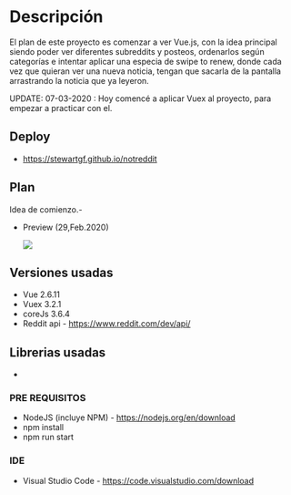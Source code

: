 # Descripción

El plan de este proyecto es comenzar a ver Vue.js, con la idea principal siendo poder ver diferentes subreddits y posteos, ordenarlos según categorías e intentar aplicar una especia de
swipe to renew, donde cada vez que quieran ver una nueva noticia, tengan que sacarla de la pantalla arrastrando la noticia que ya leyeron.

UPDATE: 07-03-2020 :
Hoy comencé a aplicar Vuex al proyecto, para empezar a practicar con el.

## Deploy

- https://stewartgf.github.io/notreddit

## Plan

Idea de comienzo.-

- Preview (29,Feb.2020)

  ![](https://s3.us-west-2.amazonaws.com/secure.notion-static.com/ba66f791-cde4-4dcb-861e-ffaa58eceff9/notReddit-design.png?X-Amz-Algorithm=AWS4-HMAC-SHA256&X-Amz-Credential=ASIAT73L2G45ETYUADCN%2F20200301%2Fus-west-2%2Fs3%2Faws4_request&X-Amz-Date=20200301T002814Z&X-Amz-Expires=86400&X-Amz-Security-Token=IQoJb3JpZ2luX2VjECsaCXVzLXdlc3QtMiJHMEUCIQDvHQ9fruFPj%2FKIQM9wad8nw9sNvJiSW03zofSHyxxISAIgS9jeQBA8Ut85FIMTYLVnorc224sd%2BlPT21c8xKO07qsqvQMI9P%2F%2F%2F%2F%2F%2F%2F%2F%2F%2FARAAGgwyNzQ1NjcxNDkzNzAiDMfCe2J8negtxT1DKSqRA8P%2FoqvSXSbWvF606Zj6wknyHjL3A4AzyFqantN%2BlNKIz3rT01U9Lz7aVrmV7lZq2%2F2stNjjOctFjiApraqxPnJXAmC4VUuTs%2FYaUODUlT984Epp05RLzol8XLEU0cLsWLGnTgHDEBRBZxXulcsjEiD%2Fj6gWJ8FQzUbLewZ0ZrzdVNf%2BWIzda%2FJ49rbVrWuWT2ofMldm5%2Fb12ZBIJSaRk9odA4eyBYZf3zYd5Y6I5lvCSxme%2FmQ0sj3P0oWilq4K%2FVAf%2BeXkOYT%2B00gpP5bIjETibgA0cPidVQvAbM8rwRNv4xWN3zWBFWStA6dxMsvunjAXm83PArUHpXWB4ph9Fvy124QyW7IkmjjBl2vmjbHuSdQru45dd6wcH3G3UEa5ExinSpMNSlglM0a7oSpFM6hTeX88Tpcb8FTNHW3swK4H2fG%2BfFgG%2B5ZL9QH1XzXu6uEtS3Rr%2FOEsrTV45LkLg2pnNyyADli9Oz8a%2FAqi4KwH%2FNy4cDaPbyVQTec6hP5HnKPrfqn5W1qsXSYdQ3snto1gMMvw6vIFOusBaI0e5qMfcFUbImXjB9v6H%2F4zBI7xBzbeaoaV%2Ftarnb6IGzXJiwud7XWI6fYdDfOvMZrH76uTGes%2FNM0H8saGswgD20RLGIYmzOBM7AASKwNqfoBtoPC%2Bxyx24yKnRyDnbmnhIp3Is3xoaKAVtxcGPMAPGG0DAC5sMmDXb0eOvx%2FlK6PUBuCChdx%2B60BCavBhczk8%2F0%2FxW2mUyadpt2k3bygh3v8gqQFOCCcoPN7EwI8W0r8eXvjMVB9MYhFHxi7fy79M3F97c%2ByMCwk9rl00XUBPltl9Uc5zEKq%2FVMuzReMkAuyMju1qbxuLiw%3D%3D&X-Amz-Signature=17ee2be97e4c930a34a5101b6759339ff2dc971de2a6b4a785dddc47e7970e25&X-Amz-SignedHeaders=host&response-content-disposition=filename%20%3D%22notReddit-design.png%22)

## Versiones usadas

- Vue 2.6.11
- Vuex 3.2.1
- coreJs 3.6.4
- Reddit api - https://www.reddit.com/dev/api/

## Librerias usadas

-

### PRE REQUISITOS

- NodeJS (incluye NPM) - https://nodejs.org/en/download
- npm install
- npm run start

### IDE

- Visual Studio Code - https://code.visualstudio.com/download
